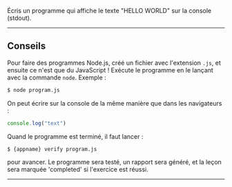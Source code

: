 Écris un programme qui affiche le texte "HELLO WORLD" sur la console (stdout).

----------------------------------------------------------------------
## Conseils

Pour faire des programmes Node.js, créé un fichier avec l'extension `.js`, et ensuite ce n'est que du JavaScript ! Exécute le programme en le lançant avec la commande `node`. Exemple :

```sh
$ node program.js
```

On peut écrire sur la console de la même manière que dans les navigateurs :

```js
console.log("text")
```

Quand le programme est terminé, il faut lancer :

```sh
$ {appname} verify program.js
```

pour avancer. Le programme sera testé, un rapport sera généré, et la leçon sera marquée 'completed' si l'exercice est réussi.

----------------------------------------------------------------------
